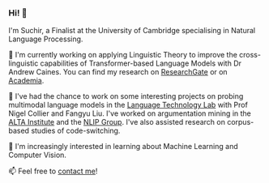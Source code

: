 ### Hi! 👋

I'm Suchir, a Finalist at the University of Cambridge specialising in Natural Language Processing. 

🔭 I'm currently working on applying Linguistic Theory to improve the cross-linguistic capabilities of Transformer-based Language Models with Dr Andrew Caines. You can find my research on [ResearchGate](https://www.researchgate.net/profile/Suchir-Salhan) or on [Academia](https://independent.academia.edu/SuchirSalhan).

🤝 I've had the chance to work on some interesting projects on probing multimodal language models in the [Language Technology Lab](https://ltl.mmll.cam.ac.uk/) with Prof Nigel Collier and Fangyu Liu. I've worked on argumentation mining in the  [ALTA Institute](http://www.wiki.cl.cam.ac.uk/clwiki/NaturalLanguage/ALTA) and the [NLIP Group](https://www.cl.cam.ac.uk/research/nl/). I've also assisted research on corpus-based studies of code-switching. 

🌱 I'm increasingly interested in learning about Machine Learning and Computer Vision.

📫 Feel free to [contact me](mailto:sas245@cam.ac.uk)! 
